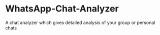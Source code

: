 # WhatsApp-Chat-Analyzer

A chat analyzer which gives detailed analysis of your group or personal chats
